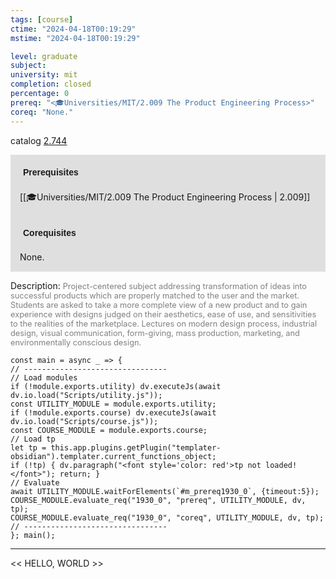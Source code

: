 ```yaml
---
tags: [course]
ctime: "2024-04-18T00:19:29"
mstime: "2024-04-18T00:19:29"

level: graduate
subject: 
university: mit
completion: closed
percentage: 0
prereq: "<🎓Universities/MIT/2.009 The Product Engineering Process>"
coreq: "None."
---
```


catalog [2.744](http://student.mit.edu/catalog/m2b.html#2.744)

<span style="display: block; padding: 15px; background-color: rgb(100, 100, 100, 0.2);"><font id="m_prereq1930_0" style="display: block; font-family: Arial, sans-serif; font-weight: bold; padding: 5px">Prerequisites</font><br><span id="prereq1930_0">[[🎓Universities/MIT/2.009 The Product Engineering Process | 2.009]]</span></span>
<span style="display: block; padding: 15px; background-color: rgb(100, 100, 100, 0.2);"><font id="m_coreq1930_0" style="display: block; font-family: Arial, sans-serif; font-weight: bold; padding: 5px">Corequisites</font><br><span id="coreq1930_0">None.</span></span>

<font style="">Description:</font>
<font style="color: grey; font-size: 0.8rem;">Project-centered subject addressing transformation of ideas into successful products which are properly matched to the user and the market. Students are asked to take a more complete view of a new product and to gain experience with designs judged on their aesthetics, ease of use, and sensitivities to the realities of the marketplace. Lectures on modern design process, industrial design, visual communication, form-giving, mass production, marketing, and environmentally conscious design.</font>

```dataviewjs
const main = async _ => {
// --------------------------------
// Load modules
if (!module.exports.utility) dv.executeJs(await dv.io.load("Scripts/utility.js"));
const UTILITY_MODULE = module.exports.utility;
if (!module.exports.course) dv.executeJs(await dv.io.load("Scripts/course.js"));
const COURSE_MODULE = module.exports.course;
// Load tp
let tp = this.app.plugins.getPlugin("templater-obsidian").templater.current_functions_object;
if (!tp) { dv.paragraph("<font style='color: red'>tp not loaded!</font>"); return; }
// Evaluate
await UTILITY_MODULE.waitForElements(`#m_prereq1930_0`, {timeout:5});
COURSE_MODULE.evaluate_req("1930_0", "prereq", UTILITY_MODULE, dv, tp);
COURSE_MODULE.evaluate_req("1930_0", "coreq", UTILITY_MODULE, dv, tp);
// --------------------------------
}; main();
```

---

<< HELLO, WORLD >>
